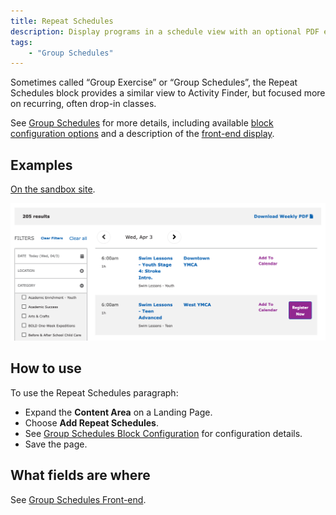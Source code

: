 ```yaml
---
title: Repeat Schedules
description: Display programs in a schedule view with an optional PDF export.
tags:
    - "Group Schedules"
---
```


Sometimes called “Group Exercise” or “Group Schedules”, the Repeat Schedules block provides a similar view to Activity Finder, but focused more on recurring, often drop-in classes.

See [Group Schedules](../../schedules/group-schedules) for more details, including available [block configuration options](../../schedules/group-schedules/#block-configuration) and a description of the [front-end display](../../schedules/group-schedules/#front-end).

## Examples

[On the sandbox site](https://sandbox-carnation-cus.y.org/schedules-0).

![The Repeat Schedules Paragraph in the Carnation theme.](repeat-schedules--example.png)

## How to use

To use the Repeat Schedules paragraph:

- Expand the **Content Area** on a Landing Page.
- Choose **Add Repeat Schedules**.
- See [Group Schedules Block Configuration](../../schedules/group-schedules#block-configuration) for configuration details.
- Save the page.

## What fields are where

See [Group Schedules Front-end](../../schedules/group-schedules#front-end).
